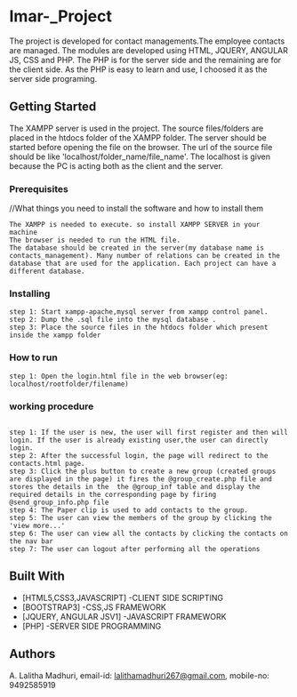 # Imar-_Project
The project is developed for contact managements.The employee contacts are managed. The modules are developed using HTML, JQUERY, ANGULAR JS, CSS and PHP. The PHP is for the server side and the remaining are for the client side. As the PHP is easy to learn and use, I choosed it as the server side programing.

## Getting Started

The XAMPP server is used in the project. The source files/folders are placed in the htdocs folder of the XAMPP folder. The server should be started before opening the file on the browser. The url of the source file should be like 'localhost/folder_name/file_name'. The localhost is given because the PC is acting both as the client and the server.  

### Prerequisites
//What things you need to install the software and how to install them

```
The XAMPP is needed to execute. so install XAMPP SERVER in your machine
The browser is needed to run the HTML file.
The database should be created in the server(my database name is contacts_management). Many number of relations can be created in the database that are used for the application. Each project can have a different database.

```

### Installing
````
step 1: Start xampp-apache,mysql server from xampp control panel.
step 2: Dump the .sql file into the mysql database .
step 3: Place the source files in the htdocs folder which present inside the xampp folder 
`````
### How to run 

````
step 1: Open the login.html file in the web browser(eg: localhost/rootfolder/filename)
````
### working procedure
````

step 1: If the user is new, the user will first register and then will login. If the user is already existing user,the user can directly login.  
step 2: After the successful login, the page will redirect to the contacts.html page.
step 3: Click the plus button to create a new group (created groups are displayed in the page) it fires the @group_create.php file and stores the details in the  the @group_inf table and display the required details in the corresponding page by firing @send_group_info.php file 
step 4: The Paper clip is used to add contacts to the group.
step 5: The user can view the members of the group by clicking the 'view more...'  
step 6: The user can view all the contacts by clicking the contacts on the nav bar
step 7: The user can logout after performing all the operations

````

## Built With
* [HTML5,CSS3,JAVASCRIPT]  -CLIENT SIDE SCRIPTING 
* [BOOTSTRAP3]             -CSS,JS FRAMEWORK
* [JQUERY, ANGULAR JSV1]   -JAVASCRIPT FRAMEWORK
* [PHP]                   -SERVER SIDE PROGRAMMING 

## Authors
A. Lalitha Madhuri,
email-id: lalithamadhuri267@gmail.com,
mobile-no: 9492585919


     
